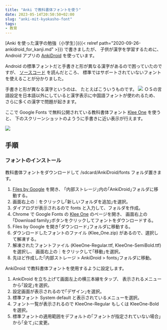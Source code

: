 ```yaml
---
title: "Anki で教科書体フォントを使う"
date: 2023-05-14T20:50:50+02:00
slug: "anki-mit-kyokasho-font"
tags:
- 教育
---
```

[Anki を使った漢字の勉強（小学生）]({{< relref path="2020-09-26-ankidroid_for_kanji.md" >}}) で書きましたが、
子供が漢字を学習するために、
Android アプリの [AnkiDroid](https://play.google.com/store/apps/details?id=com.ichi2.anki) を使っています。

Android の標準フォントだと手書きと形が異なる漢字があるので困っていたのですが、
[ソースコード](https://github.com/ankidroid/Anki-Android/blob/490493792b45f73ecaa7267a5fa1548e1b36fab6/AnkiDroid/src/main/java/com/ichi2/libanki/Utils.kt#L917) を読んだところ、
標準ではサポートされていないフォントを使えることが分かりました。

手書きと形が異なる漢字というのは、
たとえばこういうものです。
![](/assets/2023/05/14/sans-serif.png)
ＯＳの言語設定を日本語以外にしていると漢字表示に中国語フォントが使われるため、
さらに多くの漢字で問題が起きます。

ここで Google Fonts で無料公開されている教科書体フォント [Klee One](https://fonts.google.com/specimen/Klee+One) を使うと、
下のスクリーンショットのよううに手書きに近い表示が行えます。

![](/assets/2023/05/14/anki_kyokasho_font.png)


## 手順

### フォントのインストール

教科書体フォントをダウンロードして /sdcard/AnkiDroid/fonts フォルダ置きます。

1. [Files by Google](https://play.google.com/store/apps/details?id=com.google.android.apps.nbu.files) を開き、
｢内部ストレージ｣内の｢AnkiDroid｣フォルダに移動する。
1. 画面右上の︙をクリックし｢新しいフォルダを追加｣を選択。
1. ダイアログが表示されるので fonts と入力して、フォルダを作成。
1. Chrome で Google Fonts の [Klee One](https://fonts.google.com/specimen/Klee+One) のページを開き、
    画面右上の｢Download family｣ボタンをクリックしてフォントをダウンロードする。
1. Files by Google を開き｢ダウンロード｣フォルダに移動する。
1. ダウンロードしたフォントのファイル (Klee_One.zip) があるので、選択して解凍する。
1. 解凍されたフォントファイル (KleeOne-Regular.ttf, KleeOne-SemiBold.ttf) を選択し、
    画面右上の︙をクリックして｢移動｣を選択。
1. 先ほど作成した｢内部ストレージ > AnkiDroid > fonts｣フォルダに移動。

AnkiDroid で教科書体フォントを使用するように設定します。

1. AnkiDroid を立ち上げて画面左上の横三本線をタップ、
    表示されるメニューから｢設定｣を選択。
1. 設定画面が表示されるので｢デザイン｣を選択。
1. 標準フォント System default と表示されているメニューを選択。
1. フォント一覧が表示されるので KleeOne-Regular もしくは KleeOne-Bold を選択。
1. 標準フォントの適用範囲をデフォルトの｢フォントが指定されていない場合｣から｢全て｣に変更。
